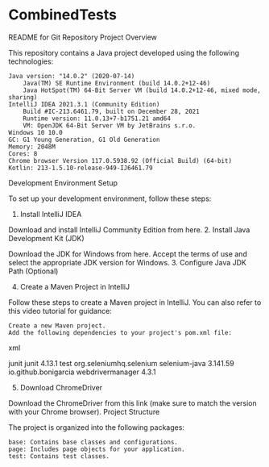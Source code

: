 # CombinedTests
README for Git Repository
Project Overview

This repository contains a Java project developed using the following technologies:

    Java version: "14.0.2" (2020-07-14)
        Java(TM) SE Runtime Environment (build 14.0.2+12-46)
        Java HotSpot(TM) 64-Bit Server VM (build 14.0.2+12-46, mixed mode, sharing)
    IntelliJ IDEA 2021.3.1 (Community Edition)
        Build #IC-213.6461.79, built on December 28, 2021
        Runtime version: 11.0.13+7-b1751.21 amd64
        VM: OpenJDK 64-Bit Server VM by JetBrains s.r.o.
    Windows 10 10.0
    GC: G1 Young Generation, G1 Old Generation
    Memory: 2048M
    Cores: 8
    Chrome browser Version 117.0.5938.92 (Official Build) (64-bit)
    Kotlin: 213-1.5.10-release-949-IJ6461.79

Development Environment Setup

To set up your development environment, follow these steps:
1. Install IntelliJ IDEA

Download and install IntelliJ Community Edition from here.
2. Install Java Development Kit (JDK)

Download the JDK for Windows from here. Accept the terms of use and select the appropriate JDK version for Windows.
3. Configure Java JDK Path (Optional)

4. Create a Maven Project in IntelliJ

Follow these steps to create a Maven project in IntelliJ. You can also refer to this video tutorial for guidance:

    Create a new Maven project.
    Add the following dependencies to your project's pom.xml file:

xml

<dependencies>
    <!-- JUnit dependency -->
    <dependency>
        <groupId>junit</groupId>
        <artifactId>junit</artifactId>
        <version>4.13.1</version>
        <scope>test</scope>
    </dependency>
    <!-- Selenium dependency -->
    <dependency>
        <groupId>org.seleniumhq.selenium</groupId>
        <artifactId>selenium-java</artifactId>
        <version>3.141.59</version>
    </dependency>
    <!-- WebDriverManager dependency -->
    <dependency>
        <groupId>io.github.bonigarcia</groupId>
        <artifactId>webdrivermanager</artifactId>
        <version>4.3.1</version>
    </dependency>
</dependencies>

5. Download ChromeDriver

Download the ChromeDriver from this link (make sure to match the version with your Chrome browser).
Project Structure

The project is organized into the following packages:

    base: Contains base classes and configurations.
    page: Includes page objects for your application.
    test: Contains test classes.
